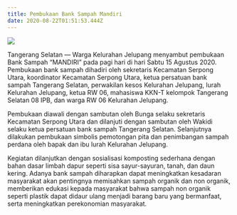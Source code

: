 ```yaml
---
title: Pembukaan Bank Sampah Mandiri
date: 2020-08-22T01:51:53.444Z
---
```

![](/uploads/screen-shot-2020-08-22-at-08.56.53.png)

Tangerang Selatan — Warga Kelurahan Jelupang menyambut pembukaan Bank Sampah “MANDIRI” pada pagi hari di hari Sabtu 15 Agustus 2020. Pembukaan bank sampah dihadiri oleh sekretaris Kecamatan Serpong Utara, koordinator Kecamatan Serpong Utara, ketua persatuan bank sampah Tangerang Selatan, perwakilan kesos Kelurahan Jelupang, lurah Kelurahan Jelupang, ketua RW 06, mahasiswa KKN-T kelompok Tangerang Selatan 08 IPB, dan warga RW 06 Kelurahan Jelupang.


Pembukaan diawali dengan sambutan oleh Bunga selaku sekretaris Kecamatan Serpong Utara dan dilanjuti dengan sambutan oleh Wakidi selaku ketua persatuan bank sampah Tangerang Selatan. Selanjutnya dilakukan pembukaan simbolis pemotongan pita dan penimbangan sampah perdana oleh bapak dan ibu lurah Kelurahan Jelupang. 


Kegiatan dilanjutkan dengan sosialisasi komposting sederhana dengan bahan dasar limbah dapur seperti sisa sayur-sayuran, tanah, dan daun kering.
Adanya bank sampah diharapkan dapat meningkatkan kesadaran masyarakat akan pentingnya memisahkan sampah organik dan non organik, memberikan edukasi kepada masyarakat bahwa sampah non organik seperti plastik dapat didaur ulang menjadi barang baru yang bermanfaat, serta meningkatkan perekonomian masyarakat.